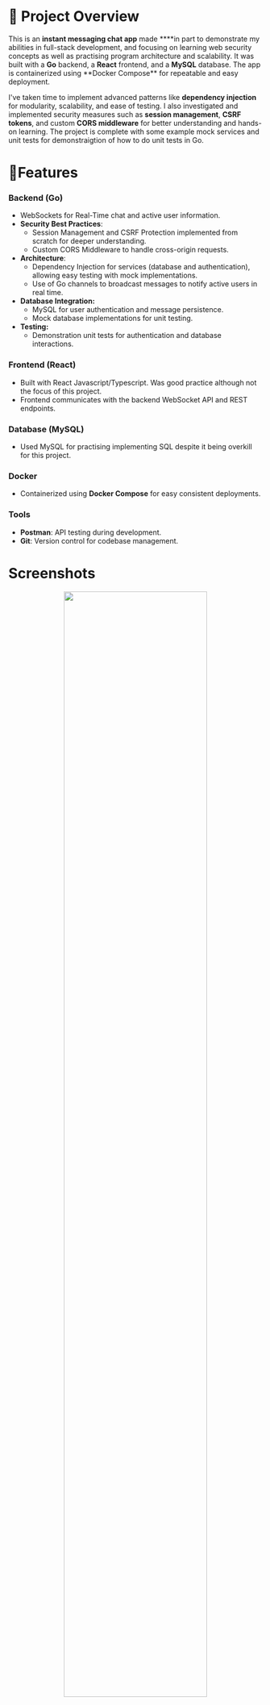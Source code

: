 # 📜 Project Overview

This is an **instant messaging chat app** made \***\*in part to demonstrate my abilities in full-stack development, and focusing on learning web security concepts as well as practising program architecture and scalability. It was built with a **Go** backend, a **React** frontend, and a **MySQL** database. The app is containerized using **Docker Compose\*\* for repeatable and easy deployment.

I've taken time to implement advanced patterns like **dependency injection** for modularity, scalability, and ease of testing. I also investigated and implemented security measures such as **session management**, **CSRF tokens**, and custom **CORS middleware** for better understanding and hands-on learning. The project is complete with some example mock services and unit tests for demonstraigtion of how to do unit tests in Go.

# 🚩Features

### Backend (Go)

- WebSockets for Real-Time chat and active user information.
- **Security Best Practices**:
  - Session Management and CSRF Protection implemented from scratch for deeper understanding.
  - Custom CORS Middleware to handle cross-origin requests.
- **Architecture**:
  - Dependency Injection for services (database and authentication), allowing easy testing with mock implementations.
  - Use of Go channels to broadcast messages to notify active users in real time.
- **Database Integration:**
  - MySQL for user authentication and message persistence.
  - Mock database implementations for unit testing.
- **Testing:**
  - Demonstration unit tests for authentication and database interactions.

### Frontend (React)

- Built with React Javascript/Typescript. Was good practice although not the focus of this project.
- Frontend communicates with the backend WebSocket API and REST endpoints.

### Database (MySQL)

- Used MySQL for practising implementing SQL despite it being overkill for this project.

### Docker

- Containerized using **Docker Compose** for easy consistent deployments.

### Tools

- **Postman**: API testing during development.
- **Git**: Version control for codebase management.

# Screenshots

<p align="center">
  <img src='docs/Screenshot-login.png'  style="width:75%;height:75%;">
</p>
<p align="center">
  <img src='docs/Screenshot-main.png'  style="width:75%;height:75%;">
</p>
<p align="center">
  <img src='docs/Screenshot-logged-out.png' style="width:75%;height:75%;">
  <p align="center"> When a user is logged out they cant connect to the websocket </p> 
</p>

# 💡 Motivation

This project was built as a learning exercise while teaching myself **Go** and exploring full-stack development and best practices for web development.

There are lots of Go frameworks such a (gin?) that handle some of the stuff implemented such as dependency injection or middleware however that aim was to practice and learn and I will be better equipped to use fraimewoks in future now I better understand the underlying mechanics.

# 📂 Project Structure (Less Important Bits Omitted)

```
chat-app/
├── backend/
│   ├── main.go          # Entry point for the Go server
│   ├── auth/            # Authentication logic
│   │   ├── auth.go      # Fnctions like Register, LoginUser and utilities for password hashing and token generation
│   │   └── auth_test.go # Unit tests for authentication functions
|   |
│   ├── broadcast/       # Handles broadcasting and notification of chat messages and active user updates
│   │   └── broadcast.go
│   ├── db/                 # Database logic and mock implementations
│   │   ├── db.go           # Functions for live MySQL database interactions (e.g., SaveMessage, GetChatHistory)
│   │   ├── db_mock.go      # Mock database implementation for testing
│   │   └── db_mock_test.go # Tests for mock database functions
|   |
│   ├── handlers/        # Request handlers for handling connections and chat history requests
│   │   └── handlers.go
│   ├── middleware/      # Custom CORS middleware to handle cross-origin requests
│   │   └── middleware.go
│   ├── models/          # Defines the data models used in the app
│   │   └── models.go
│   ├── routes/          # API route setup
│   │   └── routes.go
│   ├── services/        # Service initializations
│   │   └── services.go
│   └── utils/           # Utility functions like GetBroadcastChannel and RegisterClient
│       └── utils.go
├── frontend/
│   ├── src/
│   │   ├── App.tsx      # Main React entry point
│   │   └── Chat.tsx     # Chat component
│   │   └── TopBar.tsx   # Topbar component
│   │   ├── ....         # Other frontend bits
├── db/
│   ├── init.sql/        # Database initialisation config
├── docker-compose.yml   # Containerization configuration
└── .env                 # Example environment variables

```

# 🧑‍💻 Development Highlights

### Websockets:

I first started this project to get more hands on experiance with websockets. Initialy just for the instant messaging comunication, I later expanded this to also communicate active user updates as well.

At the moment Gorilla/websockets is defacto standard library for websockets in Go.

### **Concurrency in Go**:

This program uses concurrency by making use of Go’s Goroutines, channels, and mutex to handle tasks that can run independently and in parallel. Goroutines are lightweight threads managed by Go's runtime, allowing us to execute multiple tasks at the same time. Channels provide a way for Goroutines to communicate safely, ensuring data consistency and avoiding race conditions. Mutexes (mutual exclusions) ensure safe access to shared resources

For example, the `broadcast.StartBroadcastListener()` Goroutine listens on a shared channel to receive messages and broadcasts them to all connected clients A mutex ensures that the shared `clients` map is accessed safely:

```go
// Example Channel for broadcasting messages
var broadcast = make(chan models.Message)

// Example code from broadcast.go
// Goroutine to listen and handle messages
func StartBroadcastListener() {
	broadcast := utils.GetBroadcastChannel() //
	clients, mutex := utils.GetClients()

	for msg := range broadcast {
		messageBytes, _ := json.Marshal(msg)
		mutex.Lock() // Lock the mutex to prevent concurrent writes to the clients map

		for client := range clients {
			select {
			case client.Send <- messageBytes: // Send message to each client
			default:
				utils.DeregisterClient(client) // Remove client if unresponsive
			}
		}
		mutex.Unlock() // Unlock the mutex after processing
	}
}

// Example sending a message to the channel
func BroadcastMessage(msg models.Message) {
    broadcast <- msg // Send the message to the broadcast channel
}

// Example starting the go routine
go broadcast.StartBroadcastListener()
```

Here, `StartBroadcastListener` runs as a Goroutine and continuously listens for messages on the `broadcast` channel. When a message is received, it is sent to all connected WebSocket clients via their respective `Send` channels. This approach allows the program to handle multiple clients and messages simultaneously without blocking other tasks.

### **Session Authentication and CRFT Tokens**:

As part of this I really enjoyed learning more about session and csrf tokens, and implementing them myself from scratch. While JWT and OAuth are more modern standards, session tokens are still used a lot and learning about the security vulnerabilities introduced by those and how csrf tokens are secure against that was very interesting.

**Explination:**

The core idea is that a session token is a way of identifying a user for a given period. This token is given to the user as a cookie when they log in and can be used to identify themselves when they make a request (such as connecting to the chat web socket or accessing their profile). benefits?

However this can introduce a vulnerability called CSRF (cross sight request forgery). Because cookies are automatically sent with requests, a malicious website could redirect an unexpecting user to make a request without the users knowing.

CSRF tokens protect against this by verifying the origin of the request. By sending a user a crsf token when they login, also as a cookie, cross-origin site polliciy only allowed authorised pages to access the crsf token and attach it as a customer header.

**Downsides:**

- highly distributed systems can put a strain on reading session tokens from db.
- Improper token handling (e.g., storing session tokens insecurely) can lead to vulnerabilities.

### Dependency Injection:

- Explanation
  - What is it
  - Why use it? benefits?
- Explination of Code
  - explain why using struc
  - explain how the interface works
  - explain how Go does object orientations and inheretance
- benefits
- Expansions
  - Repositry pattern for better abstraction and easier testing and new database integration

### Middleware Patern and CORS:

Because my backend was on a different port to my frontend, i had to add Cross-Origin Resource Sharing headers to my requests. To do this I implemented a Middleware patter t

### Unit Tests:

Unit tests have been written for the auth service and the mock database. I chose to not unit test withfull code coverage because I understand unit testing, I just wanted practice in Go and the tests are more for demonstraightion rather than an actual test suit.

Some notes on unit testing in go:

- Best practice is to place test files (`_test.go`) in the same package and directory as the code they are testing. This makes it easy to find the tests and supposedly encourages writing tests alongside the code. Use separate directories for integration tests.
- Test functions should be named `TestXxx` where `Xxx` describes the test subject.
- Use `t.Run` to group related test cases in subtests.

### **DevOps Skills**:

Utilized Docker Compose to create an isolated development environment.

# 🏗️ Further Expansion

- Chat paging and offset
- Repository Pattern: I was investigating other patterns such as using a repository pattern. by doing so I could increased testability of my database code and allow easy integration with out databases. However given the size of the program, and a general less is more mindset in Go, I chose to stop at dependency injection.
- WebSocket Scalability
- Rate Limiting and other security measures
- Implement CI/CD pipelines.

## 📊 Results and Insights

- Gained proficiency in **Go** for backend development.
- Practice integrate **React.js** .
- Better knowledge of **security best practices** in web development.
- Practiced **DevOps concepts** with containerized deployment using Docker.

## 🚀 How to Run

### Prerequisites

- **Docker** installed.

### Steps

1. Clone the repository:

   ```bash
   git clone https://github.com/your-username/chat-app.git
   cd chat-app
   ```

2. Start the application using Docker Compose:

   ```bash
   Copy code
   docker-compose up --build
   ```

3. Access the app:
   - Frontend: http://localhost:3000
   - Backend API: http://localhost:8080

## 🤝 Contact

Feel free to reach out if you have questions about the project or would like to collaborate.

- **Email**: peterboughton11@gmail.com
- **LinkedIn**: [LinkedIn](https://www.linkedin.com/in/peter-semrau-boughton/)
- **GitHub**: [GitHub](https://github.com/Peter-SB)
